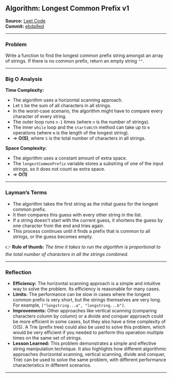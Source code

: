 ## Algorithm: Longest Common Prefix v1

**Source:** [Leet Code](https://leetcode.com/problems/longest-common-prefix)  
**Commit:** [ebda9ed](https://github.com/josimar-silva/kaizen/commit/ebda9ed449bd2813c9786ded4dfe82bb80939e7d)

---

### Problem
Write a function to find the longest common prefix string amongst an array of strings. If there is no common prefix, return an empty string `""`.

---

### Big O Analysis

**Time Complexity:**  
- The algorithm uses a horizontal scanning approach.
- Let `S` be the sum of all characters in all strings.
- In the worst-case scenario, the algorithm might have to compare every character of every string.
- The outer loop runs `n-1` times (where `n` is the number of strings).
- The inner `while` loop and the `startsWith` method can take up to `m` operations (where `m` is the length of the longest string).
- ⇒ **O(S)**, where `S` is the total number of characters in all strings.

**Space Complexity:**  
- The algorithm uses a constant amount of extra space.
- The `longestCommonPrefix` variable stores a substring of one of the input strings, so it does not count as extra space.
- ⇒ **O(1)**

---

### Layman’s Terms

- The algorithm takes the first string as the initial guess for the longest common prefix.
- It then compares this guess with every other string in the list.
- If a string doesn't start with the current guess, it shortens the guess by one character from the end and tries again.
- This process continues until it finds a prefix that is common to all strings, or the guess becomes empty.

👉 **Rule of thumb:** *The time it takes to run the algorithm is proportional to the total number of characters in all the strings combined.*

---

### Reflection

- **Efficiency:** The horizontal scanning approach is a simple and intuitive way to solve the problem. Its efficiency is reasonable for many cases.
- **Limits:** The performance can be slow in cases where the longest common prefix is very short, but the strings themselves are very long. For example, `["longstring...a", "longstring...b"]`.
- **Improvements:** Other approaches like vertical scanning (comparing characters column by column) or a divide and conquer approach could be more efficient in some cases, but they also have a time complexity of O(S). A Trie (prefix tree) could also be used to solve this problem, which would be very efficient if you needed to perform this operation multiple times on the same set of strings.
- **Lesson Learned:** This problem demonstrates a simple and effective string manipulation technique. It also highlights how different algorithmic approaches (horizontal scanning, vertical scanning, divide and conquer, Trie) can be used to solve the same problem, with different performance characteristics in different scenarios.

---
